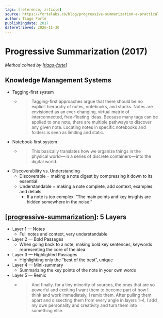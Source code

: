```yaml
---
tags: [reference, article]
source: https://fortelabs.co/blog/progressive-summarization-a-practical-technique-for-designing-discoverable-notes/
author: Tiago Forte
publishingdate: 2017
dateretrieved: 2020-11-30
---
```


# Progressive Summarization (2017)

*Method coined by [[tiago-forte]]*

## Knowledge Management Systems

- Tagging-first system
  - > Tagging-first approaches argue that there should be no explicit hierarchy of notes, notebooks, and stacks. Notes are envisioned as an ever-changing, virtual matrix of interconnected, free-floating ideas. Because many tags can be applied to one note, there are multiple pathways to discover any given note. Locating notes in specific notebooks and folders is seen as limiting and static. 
- Notebook-first system
  - > This basically translates how we organize things in the physical world — in a series of discrete containers — into the digital world. 
- Discoverability vs. Understanding
  - Discoverable = making a note digest by compressing it down to its essential
  - Understandable = making a note complete, add context, examples and details
    - If a note is too complex: “The main points and key insights are hidden somewhere in the noise.”

## [[progressive-summarization]]: 5 Layers

- Layer 1 — Notes
  - Full notes and context, very understandable
- Layer 2 — Bold Passages
  - When going back to a note, making bold key sentences, keywords representing the core of the idea
- Layer 3 — Highlighted Passages
  - Highlighting only the “best of the best”, unique
- Layer 4 — Mini-summary
  - Summarizing the key points of the note in your own words
- Layer 5 — Remix
  - > And finally, for a tiny minority of sources, the ones that are so powerful and exciting I want them to become part of how I think and work immediately, I remix them. After pulling them apart and dissecting them from every angle in layers 1–4, I add my own personality and creativity and turn them into something else.

[//begin]: # "Autogenerated link references for markdown compatibility"
[tiago-forte]: ../6-people/tiago-forte "Tiago Forte"
[progressive-summarization]: ../3-literature/progressive-summarization "Progressive Summarization"
[//end]: # "Autogenerated link references"